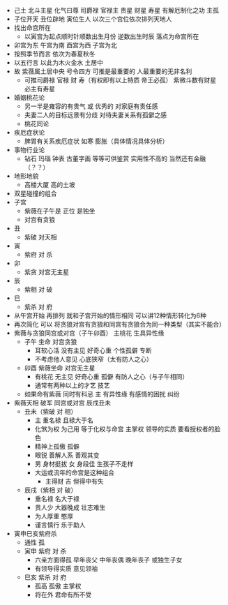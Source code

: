 - 己土 北斗主星 化气曰尊 司爵禄 官禄主 贵星 财星 寿星 有解厄制化之功 主孤
- 子位开天 丑位辟地 寅位生人 以次三个宫位依次排列天地人
- 找出命宫所在
  - 以寅宫为起点顺时针顺数出生月份 逆数出生时辰 落点为命宫所在  
- 卯宫为东 午宫为南 酉宫为西 子宫为北 
- 按照季节而言 依次为春夏秋冬 
- 以五行言 以此为木火金水 土居中
- 故 紫薇属土居中央 号令四方 可推是最重要的 人最重要的无非名利 
  - 可推司爵禄 官禄 财 寿（有权即有以上特质 帝王必孤） 紫微斗数有财星 必主有寿星
- 婚姻桃花论
  - 另一半是雍容的有贵气 或 优秀的 对家庭有责任感 
  - 夫妻二人的目标远景有分歧 对待夫妻关系有孤僻之感
  - 桃花同论
- 疾厄症状论
  - 脾胃有关系疾厄症状 如寒 膨胀（具体情况具体分析）
- 事物行业论 
  - 钻石 玛瑙 钟表 古董字画 等等可供鉴赏 实用性不高的 当然还有金融（？？）
- 地形地貌
  - 高楼大厦 高的土坡
- 双星碰撞的组合
- 子宫
  - 紫薇在子午是 正位 是独坐 
  - 对宫有贪狼
- 丑
  - 紫破 对天相 
- 寅
  - 紫府 对 杀
- 卯
  - 紫贪 对宫无主星
- 辰
  - 紫相 对 破
- 巳
  - 紫杀 对 府
- 从午宫开始 再排列 就和子宫开始的情形相同 可以讲12种情形转化为6种
- 再次简化 可以 将贪狼对宫有贪狼和同宫有贪狼合为同一种类型（其实不能合）
- 紫薇与贪狼同宫或对宫（子午卯酉） 主桃花 生具异性缘
  - 子午 坐命 对宫贪狼
    - 耳软心活 没有主见 好奇心重 个性孤僻 专断 
    - 不考虑他人意见 心底狭窄（太有防人之心）
  - 卯酉 紫薇坐命 对宫无主星
    - 有桃花 无主见 好奇心重 孤僻 有防人之心（与子午相同）
    - 通常有两种以上的才艺 技艺
  - 如果命有紫薇 同时有科忌 主 有异性缘 有感情的困扰 纠纷
- 紫薇天相 破军 同宫或对宫 辰戌丑未
  - 丑未（紫破 对 相）
    - 主 重名禄 且禄大于名 
    - 化煞为权 为己用 等于化权与命宫 主掌权 领导的实质 要看授权者的脸色
    - 精神上孤傲 孤僻
    - 眼锐 善解人系 善观其变 
    - 男 身材挺拔 女 身段佳 生孩子不走样
    - 大运或流年的命宫是这种组合
      - 主得财 吉 但得中有失
  - 辰戌（紫相 对 破）
    - 重名禄 名大于禄 
    - 贵人少 大器晚成 壮志难生
    - 为人厚重 憨厚 
    - 谨言慎行 乐于助人
- 寅申巳亥紫府杀
  - 通性 孤
  - 寅申 紫府 对 杀
    - 六亲方面得孤 早年丧父 中年丧偶 晚年丧子  或独生子女
    - 有领导得实质 意见领袖
  - 巳亥 紫杀 对 府
    - 孤高 孤傲 主掌权
    - 将在外 君命有所不受